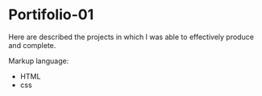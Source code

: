 # Portifolio-01


Here are described the projects in which I was able to effectively produce and complete.

Markup language:
 - HTML
 - css
